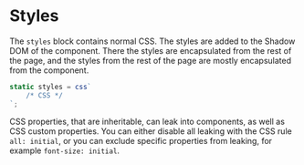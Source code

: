 # Styles

The `styles` block contains normal CSS. The styles are added to the Shadow DOM of the component. There the styles are encapsulated from the rest of the page, and the styles from the rest of the page are mostly encapsulated from the component.

```javascript
static styles = css`
    /* CSS */
`;
```

CSS properties, that are inheritable, can leak into components, as well as CSS custom properties. You can either disable all leaking with the CSS rule `all: initial`, or you can exclude specific properties from leaking, for example `font-size: initial`. 

<procedure title="Styling component itself">
    <code-block lang="typescript">
    <![CDATA[
        static styles = css`
            :host {
                display: block;
            }
        `;
    ]]>
    </code-block>
</procedure>
